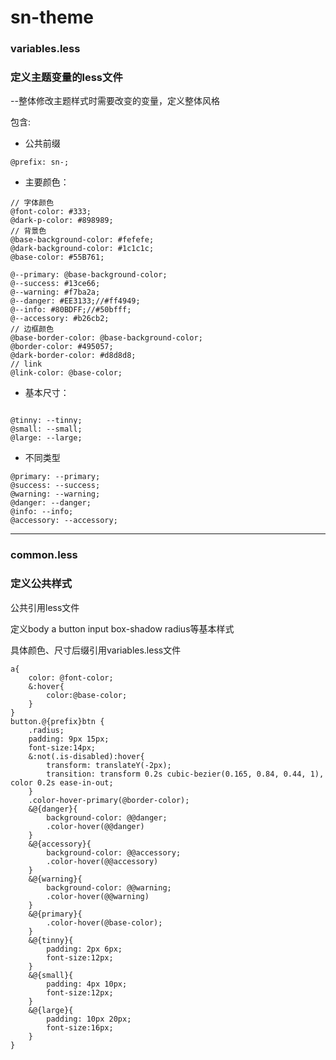 # sn-theme
### variables.less
### 定义主题变量的less文件
--整体修改主题样式时需要改变的变量，定义整体风格

包含:
+ 公共前缀
```
@prefix: sn-;

```

+ 主要颜色： 
```
// 字体颜色
@font-color: #333;
@dark-p-color: #898989;
// 背景色
@base-background-color: #fefefe;
@dark-background-color: #1c1c1c;
@base-color: #55B761;

@--primary: @base-background-color;
@--success: #13ce66;
@--warning: #f7ba2a;
@--danger: #EE3133;//#ff4949;
@--info: #80BDFF;//#50bfff;
@--accessory: #b26cb2;
// 边框颜色
@base-border-color: @base-background-color;
@border-color: #495057;
@dark-border-color: #d8d8d8;
// link
@link-color: @base-color;
```

+ 基本尺寸： 
```

@tinny: --tinny;
@small: --small;
@large: --large;
```

+ 不同类型
```
@primary: --primary;
@success: --success;
@warning: --warning;
@danger: --danger;
@info: --info;
@accessory: --accessory;

```

*******
### common.less
### 定义公共样式
公共引用less文件

定义body  a button input box-shadow radius等基本样式

具体颜色、尺寸后缀引用variables.less文件
```
a{
    color: @font-color;
    &:hover{
        color:@base-color;
    }
}
button.@{prefix}btn {
    .radius;
    padding: 9px 15px;
    font-size:14px;
    &:not(.is-disabled):hover{
        transform: translateY(-2px);
        transition: transform 0.2s cubic-bezier(0.165, 0.84, 0.44, 1), color 0.2s ease-in-out;
    }
    .color-hover-primary(@border-color);
    &@{danger}{
        background-color: @@danger;
        .color-hover(@@danger)
    }
    &@{accessory}{
        background-color: @@accessory;
        .color-hover(@@accessory)
    }
    &@{warning}{
        background-color: @@warning;
        .color-hover(@@warning)
    }
    &@{primary}{
        .color-hover(@base-color);
    }
    &@{tinny}{
        padding: 2px 6px;
        font-size:12px;
    }
    &@{small}{
        padding: 4px 10px;
        font-size:12px;
    }
    &@{large}{
        padding: 10px 20px;
        font-size:16px;
    }
}
```
